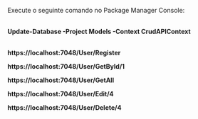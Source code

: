 Execute o seguinte comando no Package Manager Console:<br><br>

<b>Update-Database -Project Models -Context CrudAPIContext<b><br><br>

https://localhost:7048/User/Register <br>

https://localhost:7048/User/GetById/1 <br>

https://localhost:7048/User/GetAll <br>

https://localhost:7048/User/Edit/4 <br>

https://localhost:7048/User/Delete/4
